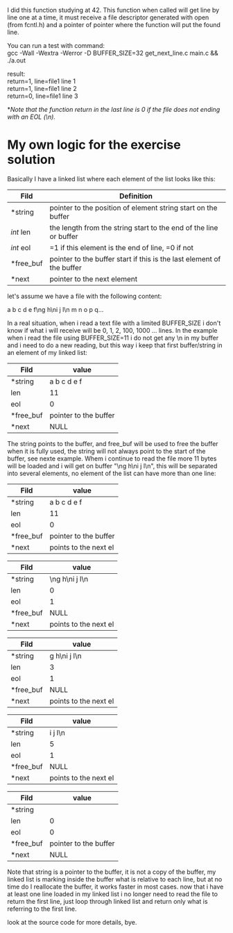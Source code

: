 I did this function studying at 42. This function when called will get line by line one at a time, it must receive a file descriptor generated with open (from fcntl.h) and a pointer of pointer where the function will put the found line.

You can run a test with command:\
gcc -Wall -Wextra -Werror -D BUFFER_SIZE=32 get_next_line.c main.c && ./a.out

result:\
return=1, line=file1 line 1\
return=1, line=file1 line 2\
return=0, line=file1 line 3

**Note that the function return in the last line is 0 if the file does not ending with an EOL (\\n).*

# My own logic for the exercise solution

Basically I have a linked list where each element of the list looks like this:

| Fild      | Definition                                                            |
|-----------|-----------------------------------------------------------------------|
| *string   | pointer to the position of element string start on the buffer         |
| *int* len | the length from the string start to the end of the line or buffer     |
| *int* eol | =1 if this element is the end of line, =0 if not                      |
| *free_buf | pointer to the buffer start if this is the last element of the buffer |
| *next     | pointer to the next element                                           |

let's assume we have a file with the following content:

a b c d e f\\ng h\\ni j l\\n m n o p q...

In a real situation, when i read a text file with a limited BUFFER_SIZE i don't know if what i will receive will be 0, 1, 2, 100, 1000 ... lines. In the example when i read the file using BUFFER_SIZE=11 i do not get any \\n in my buffer and i need to do a new reading, but this way i keep that first buffer/string in an element of my linked list:

| Fild      | value                 |
|-----------|-----------------------|
| *string   | a b c d e f           |
| len       | 11                    |
| eol       | 0                     |
| *free_buf | pointer to the buffer |
| *next     | NULL                  |

The string points to the buffer, and free_buf will be used to free the buffer when it is fully used, the string will not always point to the start of the buffer, see nexte example. Whem i continue to read the file more 11 bytes will be loaded and i will get on buffer "\\ng h\\ni j l\\n", this will be separated into several elements, no element of the list can have more than one line:

| Fild      | value                 |
|-----------|-----------------------|
| *string   | a b c d e f           |
| len       | 11                    |
| eol       | 0                     |
| *free_buf | pointer to the buffer |
| *next     | points to the next el |

| Fild      | value                 |
|-----------|-----------------------|
| *string   | \\ng h\\ni j l\\n     |
| len       | 0                     |
| eol       | 1                     |
| *free_buf | NULL                  |
| *next     | points to the next el |

| Fild      | value                 |
|-----------|-----------------------|
| *string   | g h\\ni j l\\n        |
| len       | 3                     |
| eol       | 1                     |
| *free_buf | NULL                  |
| *next     | points to the next el |

| Fild      | value                 |
|-----------|-----------------------|
| *string   | i j l\\n              |
| len       | 5                     |
| eol       | 1                     |
| *free_buf | NULL                  |
| *next     | points to the next el |

| Fild      | value                 |
|-----------|-----------------------|
| *string   |                       |
| len       | 0                     |
| eol       | 0                     |
| *free_buf | pointer to the buffer |
| *next     | NULL                  |

Note that string is a pointer to the buffer, it is not a copy of the buffer, my linked list is marking inside the buffer what is relative to each line, but at no time do I reallocate the buffer, it works faster in most cases. now that i have at least one line loaded in my linked list i no longer need to read the file to return the first line, just loop through linked list and return only what is referring to the first line.

look at the source code for more details, bye.
